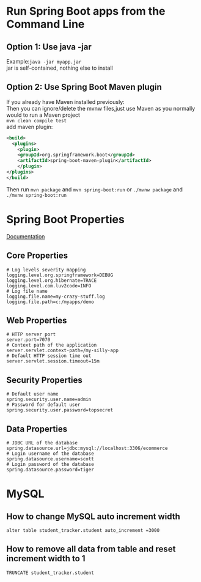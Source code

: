 # Run Spring Boot apps from the Command Line
## Option 1: Use **java -jar**
Example:`java -jar myapp.jar`<br>
jar is self-contained, nothing else to install
## Option 2: Use Spring Boot Maven plugin
If you already have Maven installed previously:<br>
Then you can ignore/delete the mvnw files,just use Maven as you normally would to run a Maven project<br>
`mvn clean compile test`<br>
add maven plugin:
````XML
<build>
  <plugins>
    <plugin>
	<groupId>org.springframework.boot</groupId>
	<artifactId>spring-boot-maven-plugin</artifactId>
    </plugin>
</plugins>
</build>
````
Then run `mvn package` and `mvn spring-boot:run` or  `./mvnw package` and `./mvnw spring-boot:run`

# Spring Boot Properties
[Documentation](https://docs.spring.io/spring-boot/docs/current/reference/html/application-properties.html)

## Core Properties
````
# Log levels severity mapping
logging.level.org.springframework=DEBUG
logging.level.org.hibernate=TRACE
logging.level.com.luv2code=INFO
# Log file name
logging.file.name=my-crazy-stuff.log
logging.file.path=c:/myapps/demo
````
## Web Properties
````
# HTTP server port
server.port=7070
# Context path of the application
server.servlet.context-path=/my-silly-app
# Default HTTP session time out
server.servlet.session.timeout=15m
````
## Security Properties
````
# Default user name
spring.security.user.name=admin
# Password for default user
spring.security.user.password=topsecret
````
## Data Properties
````
# JDBC URL of the database
spring.datasource.url=jdbc:mysql://localhost:3306/ecommerce
# Login username of the database
spring.datasource.username=scott
# Login password of the database
spring.datasource.password=tiger
````
# MySQL
## How to change MySQL auto increment width
````
alter table student_tracker.student auto_increment =3000 
````
## How to remove all data from table and reset increment width to 1
````
TRUNCATE student_tracker.student
````
